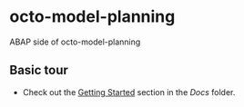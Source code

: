 # octo-model-planning

ABAP side of octo-model-planning

## Basic tour

- Check out the [Getting Started](/docs/01-getting-started.md) section in the _Docs_ folder.

